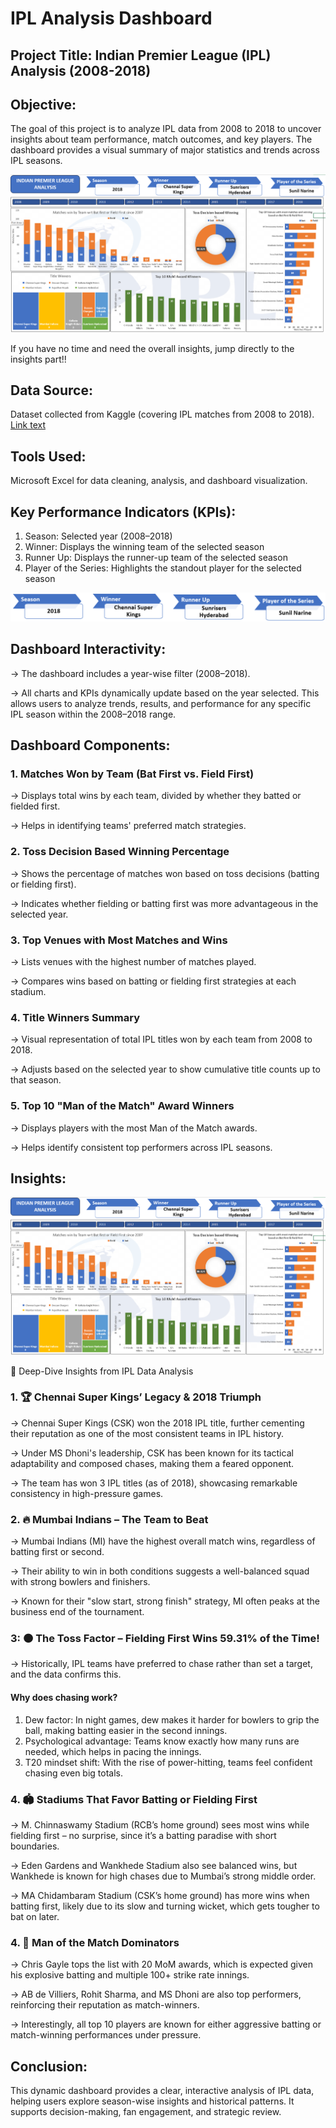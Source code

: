 # IPL Analysis Dashboard
## Project Title: Indian Premier League (IPL) Analysis (2008-2018)
## Objective:
The goal of this project is to analyze IPL data from 2008 to 2018 to uncover insights about team performance, match outcomes, and key players. 
The dashboard provides a visual summary of major statistics and trends across IPL seasons.

![Alt text](images/Dashboard.png)

If you have no time and need the overall insights, jump directly to the insights part!!
## Data Source:
Dataset collected from Kaggle (covering IPL matches from 2008 to 2018).
[Link text](https://www.kaggle.com/datasets/amberjain811/ipl-dataset-20082018)

## Tools Used: 
Microsoft Excel for data cleaning, analysis, and dashboard visualization.

## Key Performance Indicators (KPIs):
1. Season: Selected year (2008–2018)
2. Winner: Displays the winning team of the selected season
3. Runner Up: Displays the runner-up team of the selected season
4. Player of the Series: Highlights the standout player for the selected season
   
![Alt text](images/KPI.png)

## Dashboard Interactivity:
→ The dashboard includes a year-wise filter (2008–2018).

→ All charts and KPIs dynamically update based on the year selected. This allows users to analyze trends, results, and performance for any specific IPL season within the 2008–2018 range.

## Dashboard Components:
### 1. Matches Won by Team (Bat First vs. Field First)
→ Displays total wins by each team, divided by whether they batted or fielded first.

→ Helps in identifying teams' preferred match strategies.
### 2. Toss Decision Based Winning Percentage
→ Shows the percentage of matches won based on toss decisions (batting or fielding first).

→ Indicates whether fielding or batting first was more advantageous in the selected year.
### 3. Top Venues with Most Matches and Wins
→ Lists venues with the highest number of matches played.

→ Compares wins based on batting or fielding first strategies at each stadium.
### 4. Title Winners Summary
→ Visual representation of total IPL titles won by each team from 2008 to 2018.

→ Adjusts based on the selected year to show cumulative title counts up to that season.
### 5. Top 10 "Man of the Match" Award Winners
→ Displays players with the most Man of the Match awards.

→ Helps identify consistent top performers across IPL seasons.

## Insights:
![Alt text](images/Dashboard.png)

📌 Deep-Dive Insights from IPL Data Analysis

### 1. 🏆 Chennai Super Kings’ Legacy & 2018 Triumph

→ Chennai Super Kings (CSK) won the 2018 IPL title, further cementing their reputation as one of the most consistent teams in IPL history.

→ Under MS Dhoni's leadership, CSK has been known for its tactical adaptability and composed chases, making them a feared opponent.

→ The team has won 3 IPL titles (as of 2018), showcasing remarkable consistency in high-pressure games.
### 2. 🔥 Mumbai Indians – The Team to Beat
→ Mumbai Indians (MI) have the highest overall match wins, regardless of batting first or second.

→ Their ability to win in both conditions suggests a well-balanced squad with strong bowlers and finishers.

→ Known for their "slow start, strong finish" strategy, MI often peaks at the business end of the tournament.
### 3: 🟠 The Toss Factor – Fielding First Wins 59.31% of the Time!
→ Historically, IPL teams have preferred to chase rather than set a target, and the data confirms this.
#### Why does chasing work?
1. Dew factor: In night games, dew makes it harder for bowlers to grip the ball, making batting easier in the second innings.
2. Psychological advantage: Teams know exactly how many runs are needed, which helps in pacing the innings.
3. T20 mindset shift: With the rise of power-hitting, teams feel confident chasing even big totals.
### 4. 🏟️ Stadiums That Favor Batting or Fielding First
→ M. Chinnaswamy Stadium (RCB’s home ground) sees most wins while fielding first – no surprise, since it’s a batting paradise with short boundaries.

→ Eden Gardens and Wankhede Stadium also see balanced wins, but Wankhede is known for high chases due to Mumbai’s strong middle order.

→ MA Chidambaram Stadium (CSK’s home ground) has more wins when batting first, likely due to its slow and turning wicket, which gets tougher to bat on later.
### 4. 🏅 Man of the Match Dominators
→ Chris Gayle tops the list with 20 MoM awards, which is expected given his explosive batting and multiple 100+ strike rate innings.

→ AB de Villiers, Rohit Sharma, and MS Dhoni are also top performers, reinforcing their reputation as match-winners.

→ Interestingly, all top 10 players are known for either aggressive batting or match-winning performances under pressure.
## Conclusion:
This dynamic dashboard provides a clear, interactive analysis of IPL data, helping users explore season-wise insights and historical patterns. It supports decision-making, fan engagement, and strategic review.
